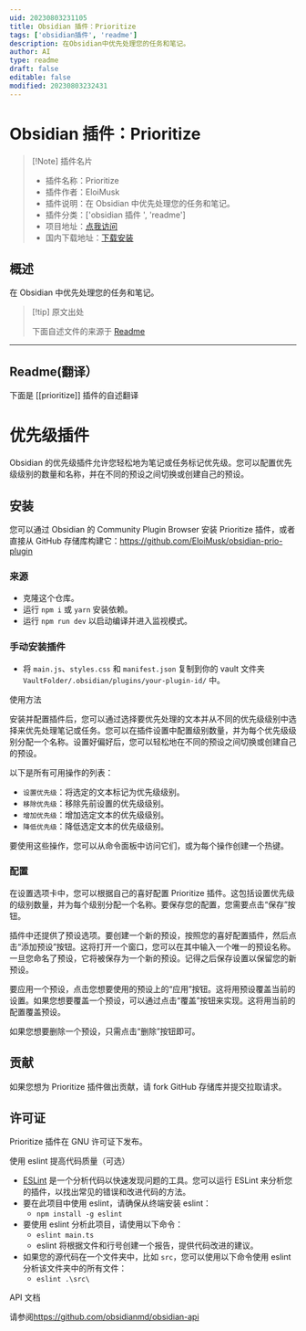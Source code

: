 ```yaml
---
uid: 20230803231105
title: Obsidian 插件：Prioritize
tags: ['obsidian插件', 'readme']
description: 在Obsidian中优先处理您的任务和笔记。
author: AI
type: readme
draft: false
editable: false
modified: 20230803232431
---
```


# Obsidian 插件：Prioritize

> [!Note] 插件名片
> - 插件名称：Prioritize
> - 插件作者：EloiMusk
> - 插件说明：在 Obsidian 中优先处理您的任务和笔记。
> - 插件分类：['obsidian 插件 ', 'readme']
> - 项目地址：[点我访问](https://github.com/EloiMusk/obsidian-prio-plugin)
> - 国内下载地址：[下载安装](https://pkmer.cn/products/plugin/pluginMarket/?prioritize)

## 概述

在 Obsidian 中优先处理您的任务和笔记。

> [!tip] 原文出处
>
>下面自述文件的来源于 [Readme](https://ghproxy.net/https://raw.githubusercontent.com/EloiMusk/obsidian-prio-plugin/master/README.md)
>

---

## Readme(翻译）

下面是 [[prioritize]] 插件的自述翻译

# 优先级插件

Obsidian 的优先级插件允许您轻松地为笔记或任务标记优先级。您可以配置优先级级别的数量和名称，并在不同的预设之间切换或创建自己的预设。

## 安装

您可以通过 Obsidian 的 Community Plugin Browser 安装 Prioritize 插件，或者直接从 GitHub 存储库构建它：<https://github.com/EloiMusk/obsidian-prio-plugin>

### 来源

- 克隆这个仓库。
- 运行 `npm i` 或 `yarn` 安装依赖。
- 运行 `npm run dev` 以启动编译并进入监视模式。

### 手动安装插件

- 将 `main.js`、`styles.css` 和 `manifest.json` 复制到你的 vault 文件夹 `VaultFolder/.obsidian/plugins/your-plugin-id/` 中。

使用方法

安装并配置插件后，您可以通过选择要优先处理的文本并从不同的优先级级别中选择来优先处理笔记或任务。您可以在插件设置中配置级别数量，并为每个优先级级别分配一个名称。设置好偏好后，您可以轻松地在不同的预设之间切换或创建自己的预设。

以下是所有可用操作的列表：

- `设置优先级`：将选定的文本标记为优先级级别。
- `移除优先级`：移除先前设置的优先级级别。
- `增加优先级`：增加选定文本的优先级级别。
- `降低优先级`：降低选定文本的优先级级别。

要使用这些操作，您可以从命令面板中访问它们，或为每个操作创建一个热键。

### 配置

在设置选项卡中，您可以根据自己的喜好配置 Prioritize 插件。这包括设置优先级的级别数量，并为每个级别分配一个名称。要保存您的配置，您需要点击“保存”按钮。

插件中还提供了预设选项。要创建一个新的预设，按照您的喜好配置插件，然后点击“添加预设”按钮。这将打开一个窗口，您可以在其中输入一个唯一的预设名称。一旦您命名了预设，它将被保存为一个新的预设。记得之后保存设置以保留您的新预设。

要应用一个预设，点击您想要使用的预设上的“应用”按钮。这将用预设覆盖当前的设置。如果您想要覆盖一个预设，可以通过点击“覆盖”按钮来实现。这将用当前的配置覆盖预设。

如果您想要删除一个预设，只需点击“删除”按钮即可。

## 贡献

如果您想为 Prioritize 插件做出贡献，请 fork GitHub 存储库并提交拉取请求。

## 许可证

Prioritize 插件在 GNU 许可证下发布。

使用 eslint 提高代码质量（可选）

- [ESLint](https://eslint.org/) 是一个分析代码以快速发现问题的工具。您可以运行 ESLint 来分析您的插件，以找出常见的错误和改进代码的方法。
- 要在此项目中使用 eslint，请确保从终端安装 eslint：
  - `npm install -g eslint`
- 要使用 eslint 分析此项目，请使用以下命令：
  - `eslint main.ts`
  - eslint 将根据文件和行号创建一个报告，提供代码改进的建议。
- 如果您的源代码在一个文件夹中，比如 `src`，您可以使用以下命令使用 eslint 分析该文件夹中的所有文件：
  - `eslint .\src\`

API 文档

请参阅<https://github.com/obsidianmd/obsidian-api>
